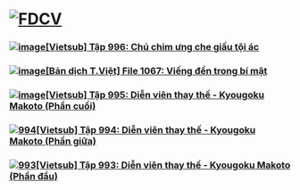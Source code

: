 # [![FDCV](https://user-images.githubusercontent.com/75318518/142803511-f5c20d56-47eb-4f2a-b63f-6b9b169c295b.png)](https://admin1509.github.io/fdcvteam.blogspot.com/)

### [![image](https://user-images.githubusercontent.com/75318518/143668584-6e973e1b-fa4a-4002-b1ff-c9adaf404230.png)](https://admin1509.github.io/fdcvteam.blogspot.com/2021/01/vietsub-tap-996-chu-chim-ung-che-giau.html/)[[Vietsub] Tập 996: Chú chim ưng che giấu tội ác](https://admin1509.github.io/fdcvteam.blogspot.com/2021/01/vietsub-tap-996-chu-chim-ung-che-giau.html/)
### [![image](https://user-images.githubusercontent.com/75318518/143668584-6e973e1b-fa4a-4002-b1ff-c9adaf404230.png)](https://admin1509.github.io/fdcvteam.blogspot.com/2021/01/ban-dich-tviet-file-1067-vieng-en-trong.html/)[[Bản dịch T.Việt] File 1067: Viếng đền trong bí mật](https://admin1509.github.io/fdcvteam.blogspot.com/2021/01/ban-dich-tviet-file-1067-vieng-en-trong.html/)
### [![image](https://user-images.githubusercontent.com/75318518/142832768-83956eeb-c504-46a0-bd10-7a96cf2dacad.png)](https://admin1509.github.io/fdcvteam.blogspot.com/2021/01/vietsub-tap-995-dien-vien-thay-kyougoku.html)[[Vietsub] Tập 995: Diễn viên thay thế - Kyougoku Makoto (Phần cuối)](https://admin1509.github.io/fdcvteam.blogspot.com/2021/01/vietsub-tap-995-dien-vien-thay-kyougoku.html)
### [![994](https://user-images.githubusercontent.com/75318518/142830770-7487a463-14d3-415b-be28-da07dd2e4e50.png)](https://admin1509.github.io/fdcvteam.blogspot.com/2021/01/vietsub-tap-994-dien-vien-thay-kyougoku.html)[[Vietsub] Tập 994: Diễn viên thay thế - Kyougoku Makoto (Phần giữa)](https://admin1509.github.io/fdcvteam.blogspot.com/2021/01/vietsub-tap-994-dien-vien-thay-kyougoku.html)
### [![993](https://user-images.githubusercontent.com/75318518/142803785-7a0e5eb5-dbc9-4b49-84dc-3af448daa0a5.jpg)](https://admin1509.github.io/fdcvteam.blogspot.com/2021/01/vietsub-tap-993-dien-vien-thay-kyougoku.html)[[Vietsub] Tập 993: Diễn viên thay thế - Kyougoku Makoto (Phần đầu)](https://admin1509.github.io/fdcvteam.blogspot.com/2021/01/vietsub-tap-993-dien-vien-thay-kyougoku.html)
